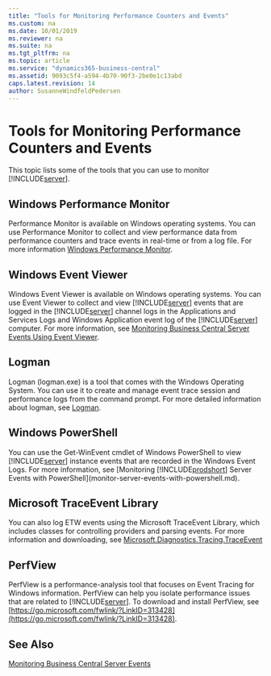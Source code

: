 ```yaml
---
title: "Tools for Monitoring Performance Counters and Events"
ms.custom: na
ms.date: 10/01/2019
ms.reviewer: na
ms.suite: na
ms.tgt_pltfrm: na
ms.topic: article
ms.service: "dynamics365-business-central"
ms.assetid: 9093c5f4-a594-4b70-90f3-2be0e1c13abd
caps.latest.revision: 14
author: SusanneWindfeldPedersen
---
```

# Tools for Monitoring Performance Counters and Events
This topic lists some of the tools that you can use to monitor [!INCLUDE[server](../developer/includes/server.md)].  

<!-- remove temporarily until we determine support for this ## Microsoft System Center Operations Manager  
 Microsoft System Center Operations Manager, which is a component of Microsoft System Center 2012, enables you to monitor services and operations on multiple computers from a single console. The System Center Monitoring Pack for [!INCLUDE[prodshort](../developer/includes/prodshort.md)] extends Operations Manager for monitoring computers that are running [!INCLUDE[prodshort](../developer/includes/prodshort.md)] components and services, including [!INCLUDE[server](../developer/includes/server.md)]. For more information, see [Microsoft Dynamics NAV  Management Pack for System Center Operations Manager](https://go.microsoft.com/fwlink/?LinkID=722863).  -->

## Windows Performance Monitor  
 Performance Monitor is available on Windows operating systems. You can use Performance Monitor to collect and view performance data from performance counters and trace events in real-time or from a log file. For more information [Windows Performance Monitor](https://technet.microsoft.com/library/cc749249.aspx).  

## Windows Event Viewer  
 Windows Event Viewer is available on Windows operating systems. You can use Event Viewer to collect and view [!INCLUDE[server](../developer/includes/server.md)] events that are logged in the [!INCLUDE[server](../developer/includes/server.md)] channel logs in the Applications and Services Logs and Windows Application event log of the [!INCLUDE[server](../developer/includes/server.md)] computer. For more information, see [Monitoring Business Central Server Events Using Event Viewer](monitor-server-events-windows-event-log.md).  

## Logman  
Logman (logman.exe) is a tool that comes with the Windows Operating System. You can use it to create and manage event trace session and performance logs from the command prompt. For more detailed information about logman, see [Logman](https://docs.microsoft.com/previous-versions/windows/it-pro/windows-server-2012-R2-and-2012/cc753820(v=ws.11)).

## Windows PowerShell  
 You can use the Get-WinEvent cmdlet of Windows PowerShell to view [!INCLUDE[server](../developer/includes/server.md)] instance events that are recorded in the Windows Event Logs. For more information, see [Monitoring [!INCLUDE[prodshort](../developer/includes/prodshort.md)] Server Events with PowerShell](monitor-server-events-with-powershell.md).  

## Microsoft TraceEvent Library
You can also log ETW events using the Microsoft TraceEvent Library, which includes classes for controlling providers and parsing events. For more information and downloading, see [Microsoft.Diagnostics.Tracing.TraceEvent](https://www.nuget.org/packages/Microsoft.Diagnostics.Tracing.TraceEvent)

## PerfView  
PerfView is a performance-analysis tool that focuses on Event Tracing for Windows information. PerfView can help you isolate performance issues that are related to [!INCLUDE[server](../developer/includes/server.md)]. To download and install PerfView, see [https://go.microsoft.com/fwlink/?LinkID=313428](https://go.microsoft.com/fwlink/?LinkID=313428).

## See Also
[Monitoring Business Central Server Events](monitor-server-events.md)    